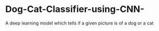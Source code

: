# Dog-Cat-Classifier-using-CNN-
A deep learning model which tells if a given picture is of a dog or a cat
